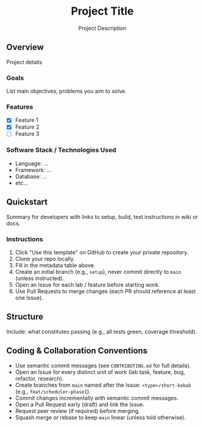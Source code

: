 <div align="center">

# Project Title

Project Description

</div>


## Overview

Project details

### Goals

List main objectives, problems you aim to solve.

### Features

- [x] Feature 1
- [x] Feature 2
- [ ] Feature 3

### Software Stack / Technologies Used

- Language: ...
- Framework: ...
- Database: ...
- etc...

## Quickstart

Summary for developers with links to setup, build, test instructions in wiki or docs.

### Instructions

1. Click "Use this template" on GitHub to create your private repository.
2. Clone your repo locally.
3. Fill in the metadata table above.
4. Create an initial branch (e.g., `setup`), never commit directly to `main` (unless instructed).
5. Open an Issue for each lab / feature before starting work.
6. Use Pull Requests to merge changes (each PR should reference at least one Issue).

## Structure

Include: what constitutes passing (e.g., all tests green, coverage threshold).

## Coding & Collaboration Conventions

- Use semantic commit messages (see `CONTRIBUTING.md` for full details).
- Open an Issue for every distinct unit of work (lab task, feature, bug, refactor, research).
- Create branches from `main` named after the Issue: `<type>/short-kebab` (e.g., `feat/scheduler-phase1`).
- Commit changes incrementally with semantic commit messages.
- Open a Pull Request early (draft) and link the Issue.
- Request peer review (if required) before merging.
- Squash merge or rebase to keep `main` linear (unless told otherwise).